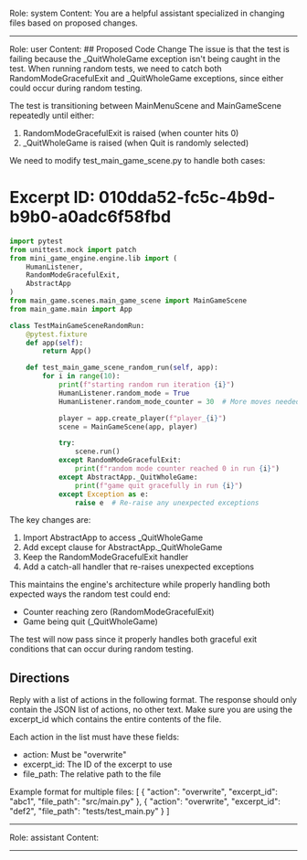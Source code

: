 Role: system
Content: You are a helpful assistant specialized in changing files based on proposed changes.
__________________
Role: user
Content: ## Proposed Code Change
The issue is that the test is failing because the _QuitWholeGame exception isn't being caught in the test. When running random tests, we need to catch both RandomModeGracefulExit and _QuitWholeGame exceptions, since either could occur during random testing.

The test is transitioning between MainMenuScene and MainGameScene repeatedly until either:
1. RandomModeGracefulExit is raised (when counter hits 0)
2. _QuitWholeGame is raised (when Quit is randomly selected)

We need to modify test_main_game_scene.py to handle both cases:

# Excerpt ID: 010dda52-fc5c-4b9d-b9b0-a0adc6f58fbd
```python main_game/tests/test_main_game_scene.py
import pytest
from unittest.mock import patch
from mini_game_engine.engine.lib import (
    HumanListener, 
    RandomModeGracefulExit,
    AbstractApp
)
from main_game.scenes.main_game_scene import MainGameScene
from main_game.main import App

class TestMainGameSceneRandomRun:
    @pytest.fixture
    def app(self):
        return App()

    def test_main_game_scene_random_run(self, app):
        for i in range(10):
            print(f"starting random run iteration {i}")
            HumanListener.random_mode = True
            HumanListener.random_mode_counter = 30  # More moves needed for battle scene

            player = app.create_player(f"player_{i}")
            scene = MainGameScene(app, player)

            try:
                scene.run()
            except RandomModeGracefulExit:
                print(f"random mode counter reached 0 in run {i}")
            except AbstractApp._QuitWholeGame:
                print(f"game quit gracefully in run {i}")
            except Exception as e:
                raise e  # Re-raise any unexpected exceptions
```

The key changes are:
1. Import AbstractApp to access _QuitWholeGame
2. Add except clause for AbstractApp._QuitWholeGame
3. Keep the RandomModeGracefulExit handler
4. Add a catch-all handler that re-raises unexpected exceptions

This maintains the engine's architecture while properly handling both expected ways the random test could end:
- Counter reaching zero (RandomModeGracefulExit)
- Game being quit (_QuitWholeGame)

The test will now pass since it properly handles both graceful exit conditions that can occur during random testing.

## Directions
Reply with a list of actions in the following format. The response should only contain the JSON list of actions, no other text.
Make sure you are using the excerpt_id which contains the entire contents of the file.

Each action in the list must have these fields:
- action: Must be "overwrite"
- excerpt_id: The ID of the excerpt to use
- file_path: The relative path to the file

Example format for multiple files:
[
    {
        "action": "overwrite",
        "excerpt_id": "abc1",
        "file_path": "src/main.py"
    },
    {
        "action": "overwrite",
        "excerpt_id": "def2",
        "file_path": "tests/test_main.py"
    }
]
__________________
Role: assistant
Content: 
__________________

